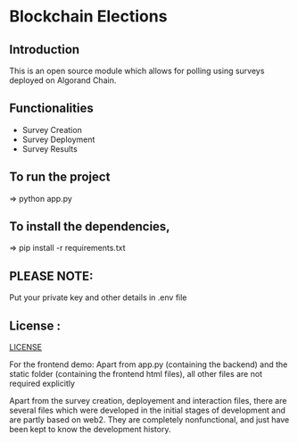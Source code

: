 # Blockchain Elections

## Introduction
This is an open source module which allows for polling using surveys deployed on Algorand Chain.

## Functionalities
* Survey Creation
* Survey Deployment
* Survey Results

## To run the project
=> python app.py

## To install the dependencies,
=> pip install -r requirements.txt

## PLEASE NOTE:
Put your private key and other details in .env file

## License :
[LICENSE](./LICENSE)

For the frontend demo:
Apart from app.py (containing the backend) and the static folder (containing the frontend html files), all other files are not required explicitly

Apart from the survey creation, deployement and interaction files, there are several files which were developed in the initial stages of development and are partly based on web2. They are completely nonfunctional, and just have been kept to know the development history.
